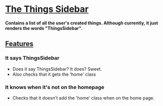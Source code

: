 # [The Things Sidebar](ThingsSidebar.tsx)

**Contains a list of all the user's created things. Although currently, it just renders the words "ThingsSidebar".**

## [Features](ThingsSidebar.test.tsx)

### It says ThingsSidebar

- Does it say ThingsSidebar? It does? Sweet.
- Also checks that it gets the 'home' class

### It knows when it's not on the homepage

- Checks that it doesn't add the 'home' class when on the home page.
